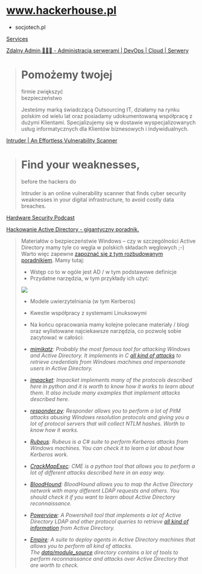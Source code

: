 # www.hackerhouse.pl

+ socjotech.pl

[Services](https://hacker.house/services/)


[Zdalny Admin 👨🏼‍🔧 - Administracja serwerami | DevOps | Cloud | Serwery](https://zdalnyadmin.com.pl/)

> # Pomożemy twojej  
> firmie zwiększyć  
> bezpieczeństwo
> 
> Jesteśmy marką świadczącą Outsourcing IT, działamy na rynku polskim od wielu lat oraz posiadamy udokumentowaną współpracę z dużymi Klientami. Specjalizujemy się w dostawie wyspecjalizowanych usług informatycznych dla Klientów biznesowych i indywidualnych.



[Intruder | An Effortless Vulnerability Scanner](https://www.intruder.io/)

> # Find your weaknesses,  
> before the hackers do
> 
> Intruder is an online vulnerability scanner that finds cyber security weaknesses in your digital infrastructure, to avoid costly data breaches.


[Hardware Security Podcast](https://www.cybok.org/events/hardware-security-podcast)


[Hackowanie Active Directory - gigantyczny poradnik.](https://sekurak.pl/hackowanie-active-directory-gigantyczny-poradnik/)

> Materiałów o bezpieczeństwie Windows – czy w szczególności Active Directory mamy tyle co węgla w polskich składach węglowych ;-) Warto więc zapewne [zapoznać się z tym rozbudowanym poradnikiem](https://zer1t0.gitlab.io/posts/attacking_ad/). Mamy tutaj:
> 
> -   Wstęp co to w ogóle jest AD / w tym podstawowe definicje
> -   Przydatne narzędzia, w tym przykłady ich użyć:
> 
> ![](https://sekurak.pl/wp-content/uploads/2022/07/Zrzut-ekranu-2022-07-15-o-10.47.06.png)
> 
> -   Modele uwierzytelniania (w tym Kerberos)
> -   Kwestie współpracy z systemami Linuksowymi
> -   Na końcu opracowania mamy kolejne polecane materiały / blogi oraz wylistowane najciekawsze narzędzia, co pozwolę sobie zacytować w całości:
> 
> -   _[mimikatz](https://github.com/gentilkiwi/mimikatz): Probably the most famous tool for attacking Windows and Active Directory. It implements in C [all kind of attacks](https://github.com/gentilkiwi/mimikatz/wiki) to retrieve credentials from Windows machines and impersonate users in Active Directory._
> -   _[impacket](https://github.com/SecureAuthCorp/impacket): Impacket implements many of the protocols described here in python and it is worth to know how it works to learn about them. It also include many examples that implement attacks described here._
> -   _[responder.py](https://github.com/lgandx/Responder): Responder allows you to perform a lot of PitM attacks abusing Windows resolution protocols and giving you a lot of protocol servers that will collect NTLM hashes. Worth to know how it works._
> -   _[Rubeus](https://github.com/GhostPack/Rubeus): Rubeus is a C# suite to perform Kerberos attacks from Windows machines. You can check it to learn a lot about how Kerberos work._
> -   _[CrackMapExec](https://github.com/byt3bl33d3r/CrackMapExec): CME is a python tool that allows you to perform a lot of different attacks described here in an easy way._
> -   _[BloodHound](https://github.com/BloodHoundAD/BloodHound): BloodHound allows you to map the Active Directory network with many different LDAP requests and others. You should check it if you want to learn about Active Directory reconnaissance._
> -   _[Powerview](https://github.com/BC-SECURITY/Empire/blob/master/data/module_source/situational_awareness/network/powerview.ps1): A Powershell tool that implements a lot of Active Directory LDAP and other protocol queries to retrieve [all kind of information](https://gist.github.com/HarmJ0y/184f9822b195c52dd50c379ed3117993) from Active Directory._
> -   _[Empire](https://github.com/BC-SECURITY/Empire): A suite to deploy agents in Active Directory machines that allows you to perform all kind of attacks. The [data/module\_source](https://github.com/BC-SECURITY/Empire/tree/master/data/module_source) directory contains a lot of tools to perform reconnaissance and attacks over Active Directory that are worth to check._
